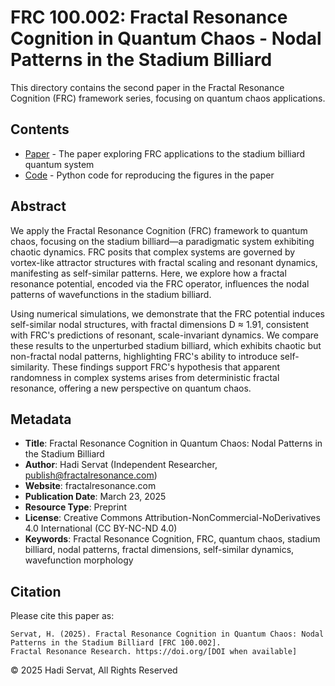 # FRC 100.002: Fractal Resonance Cognition in Quantum Chaos - Nodal Patterns in the Stadium Billiard

This directory contains the second paper in the Fractal Resonance Cognition (FRC) framework series, focusing on quantum chaos applications.

## Contents

- [Paper](./FRC_100.002.pdf) - The paper exploring FRC applications to the stadium billiard quantum system
- [Code](./code/) - Python code for reproducing the figures in the paper

## Abstract

We apply the Fractal Resonance Cognition (FRC) framework to quantum chaos, focusing on the stadium billiard—a paradigmatic system exhibiting chaotic dynamics. FRC posits that complex systems are governed by vortex-like attractor structures with fractal scaling and resonant dynamics, manifesting as self-similar patterns. Here, we explore how a fractal resonance potential, encoded via the FRC operator, influences the nodal patterns of wavefunctions in the stadium billiard. 

Using numerical simulations, we demonstrate that the FRC potential induces self-similar nodal structures, with fractal dimensions D ≈ 1.91, consistent with FRC's predictions of resonant, scale-invariant dynamics. We compare these results to the unperturbed stadium billiard, which exhibits chaotic but non-fractal nodal patterns, highlighting FRC's ability to introduce self-similarity. These findings support FRC's hypothesis that apparent randomness in complex systems arises from deterministic fractal resonance, offering a new perspective on quantum chaos.

## Metadata

- **Title**: Fractal Resonance Cognition in Quantum Chaos: Nodal Patterns in the Stadium Billiard
- **Author**: Hadi Servat (Independent Researcher, publish@fractalresonance.com)
- **Website**: fractalresonance.com
- **Publication Date**: March 23, 2025
- **Resource Type**: Preprint
- **License**: Creative Commons Attribution-NonCommercial-NoDerivatives 4.0 International (CC BY-NC-ND 4.0)
- **Keywords**: Fractal Resonance Cognition, FRC, quantum chaos, stadium billiard, nodal patterns, fractal dimensions, self-similar dynamics, wavefunction morphology

## Citation

Please cite this paper as:

```
Servat, H. (2025). Fractal Resonance Cognition in Quantum Chaos: Nodal Patterns in the Stadium Billiard [FRC 100.002]. 
Fractal Resonance Research. https://doi.org/[DOI when available]
```

© 2025 Hadi Servat, All Rights Reserved